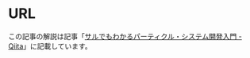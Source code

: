 # URL

この記事の解説は記事「[サルでもわかるパーティクル・システム開発入門 \- Qiita](https://qiita.com/clockmaker/items/9b9870a4403a3ed0cee6)」に記載しています。


